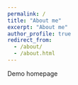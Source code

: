 ```yaml
---
permalink: /
title: "About me"
excerpt: "About me"
author_profile: true
redirect_from: 
  - /about/
  - /about.html
---
```


Demo homepage

